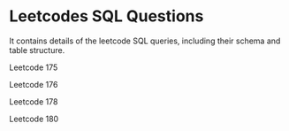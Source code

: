 # Leetcodes SQL Questions

It contains details of the leetcode SQL queries, including their schema and table structure.

Leetcode 175

Leetcode 176

Leetcode 178

Leetcode 180
